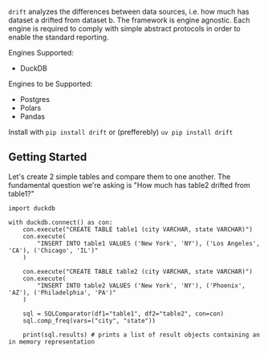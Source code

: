 `drift` analyzes the differences between data sources, i.e. how much has dataset a drifted from dataset b. The framework is engine agnostic. Each  engine is required to comply with simple abstract protocols in order to enable the standard reporting.

Engines Supported:
- DuckDB

Engines to be Supported:
- Postgres
- Polars
- Pandas

Install with `pip install drift` or (prefferebly) `uv pip install drift`

## Getting Started

Let's create 2 simple tables and compare them to one another. The fundamental question we're asking is "How much has table2 drifted from table1?"

```
import duckdb

with duckdb.connect() as con:
    con.execute("CREATE TABLE table1 (city VARCHAR, state VARCHAR)")
    con.execute(
        "INSERT INTO table1 VALUES ('New York', 'NY'), ('Los Angeles', 'CA'), ('Chicago', 'IL')"
    )

    con.execute("CREATE TABLE table2 (city VARCHAR, state VARCHAR)")
    con.execute(
        "INSERT INTO table2 VALUES ('New York', 'NY'), ('Phoenix', 'AZ'), ('Philadelphia', 'PA')"
    )

    sql = SQLComparator(df1="table1", df2="table2", con=con)
    sql.comp_freq(vars=("city", "state"))

    print(sql.results) # prints a list of result objects containing an in memory representation
```